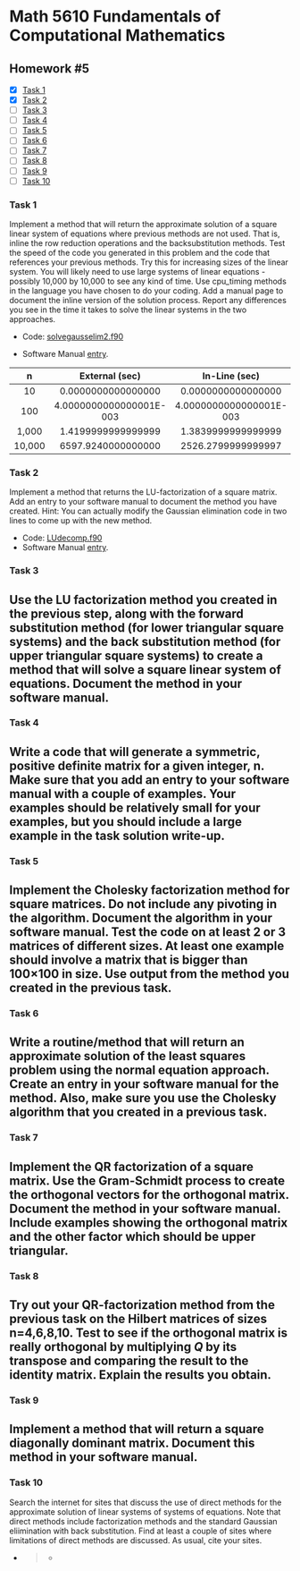 # Math 5610 Fundamentals of Computational Mathematics

## Homework #5

- [x] [Task 1](#task-1)
- [x] [Task 2](#task-2)
- [ ] [Task 3](#task-3)
- [ ] [Task 4](#task-4)
- [ ] [Task 5](#task-5)
- [ ] [Task 6](#task-6)
- [ ] [Task 7](#task-7)
- [ ] [Task 8](#task-8)
- [ ] [Task 9](#task-9)
- [ ] [Task 10](#task-10)

### Task 1
Implement a method that will return the approximate solution of a square linear system of equations where previous methods are not used. That is, inline the row reduction operations and the backsubstitution methods. Test the speed of the code you generated in this problem and the code that references your previous methods. Try this for increasing sizes of the linear system. You will likely need to use large systems of linear equations - possibly 10,000 by 10,000 to see any kind of time. Use cpu_timing methods in the language you have chosen to do your coding. Add a manual page to document the inline version of the solution process. Report any differences you see in the time it takes to solve the linear systems in the two approaches.
- Code: [solvegausselim2.f90](solvegausselim2.f90)

- Software Manual [entry](Software_Manual/solvegausselim2.md).



|   n    |     External (sec)      |      In-Line (sec)      |
| :----: | :---------------------: | :---------------------: |
|   10   |   0.0000000000000000    |   0.0000000000000000    |
|  100   | 4.0000000000000001E-003 | 4.0000000000000001E-003 |
| 1,000  |   1.4199999999999999    |   1.3839999999999999    |
| 10,000 |   6597.9240000000000    |   2526.2799999999997    |

  

### Task 2
Implement a method that returns the LU-factorization of a square matrix. Add an entry to your software manual to document the method you have created. Hint: You can actually modify the Gaussian elimination code in two lines to come up with the new method.
- Code: [LUdecomp.f90](LUdecomp.f90)
- Software Manual [entry](Software_Manual/LUdecomp.md).

### Task 3
Use the LU factorization method you created in the previous step, along with the forward substitution method (for lower triangular square systems) and the back substitution method (for upper triangular square systems) to create a method that will solve a square linear system of equations. Document the method in your software manual.
- 

### Task 4
Write a code that will generate a symmetric, positive definite matrix for a given integer, n. Make sure that you add an entry to your software manual with a couple of examples. Your examples should be relatively small for your examples, but you should include a large example in the task solution write-up.
- 

### Task 5
Implement the Cholesky factorization method for square matrices. Do not include any pivoting in the algorithm. Document the algorithm in your software manual. Test the code on at least 2 or 3 matrices of different sizes. At least one example should involve a matrix that is bigger than 100×100 in size. Use output from the method you created in the previous task.
- 

### Task 6
Write a routine/method that will return an approximate solution of the least squares problem using the normal equation approach. Create an entry in your software manual for the method. Also, make sure you use the Cholesky algorithm that you created in a previous task.
- 

### Task 7
Implement the QR factorization of a square matrix. Use the Gram-Schmidt process to create the orthogonal vectors for the orthogonal matrix. Document the method in your software manual. Include examples showing the orthogonal matrix and the other factor which should be upper triangular.
- 

### Task 8
Try out your QR-factorization method from the previous task on the Hilbert matrices of sizes n=4,6,8,10. Test to see if the orthogonal matrix is really orthogonal by multiplying _Q_ by its transpose and comparing the result to the identity matrix. Explain the results you obtain.
- 

### Task 9
Implement a method that will return a square diagonally dominant matrix. Document this method in your software manual.
- 

### Task 10
Search the internet for sites that discuss the use of direct methods for the approximate solution of linear systems of systems of equations. Note that direct methods include factorization methods and the standard Gaussian eliimination with back substitution. Find at least a couple of sites where limitations of direct methods are discussed. As usual, cite your sites.

- > 
  >
  > - 